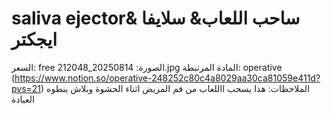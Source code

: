 # saliva ejector& ساحب اللعاب& سلايفا ايجكتر

السعر: free
الصورة: 20250814_212048.jpg
المادة المرتبطة: operative (https://www.notion.so/operative-248252c80c4a8029aa30ca81059e411d?pvs=21)
الملاحظات:  هذا يسحب االلعاب من فم المريض اثناء الحشوة وبلاش ينطوه العيادة